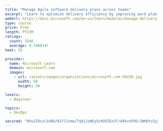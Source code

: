 ```yaml
---
title: "Manage Agile software delivery plans across teams"
excerpt: "Learn to optimize delivery efficiency by improving work plan visibility across teams."
webUrl: https://docs.microsoft.com/en-us/learn/modules/manage-delivery-plans/
type: course
price: Free
length: PT33M
ratings:
  count: 3546
  average: 4.7408347
heat: 55

provider:
  name: Microsoft Learn
  domain: microsoft.com
  images:
    - url: /assets/images/organizations/microsoft.com-50x50.jpg
      width: 50
      height: 50

levels:
  - Beginner

topics:
  - DevOps

secured: "NYwJZOxzL5nDD/B1fl2smw/Tq9iJzWEy5v9UVZEx3T/A9kvxFH5/JWHOtvIyyDfAaaEULzlqzMrq9uBMBYi74zX/vC7hDl6pDDSVHouQYhxydjQWR5tLVKMwMxOzup7yQ6fK1PApxEcfjCgfmbBOtjdS8ERsr4Kl1cLnkA2S1PmxIsmP/NTDaecHw1cc1qPR0ZxwhwGhfrDJIfSqS0vXnN5rqftMIJ2H/EZiLG4HA65ePSxQqxMqkEF96P8eAuM2O+DC5rTwXaauxHSHa8SAwwHqDizcxTKOrFwP1B898GyueeyGWKEWlv0FRDoKE+RuX8oEDR9mvZP9iTROzqwe55IjUuJhI7vV7AF0I/Clek6O0D5KbG1a/0LTcACDOul6EzxJzNSOLVmeUMSQGtqs/5Qcxm5kSV/AONtaSiypP4Y=;kIr1x5AN0SoIbnEeFHyIoA=="
---
```


